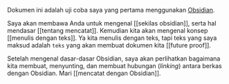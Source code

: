 Dokumen ini adalah uji coba saya yang pertama menggunakan [Obsidian](https://obsidian.md). 

Saya akan membawa Anda untuk mengenal [[sekilas obsidian]], serta hal mendasar [[tentang mencatat]]. Kemudian kita akan mengenal konsep [[menulis dengan teks]]. Ya kita menulis dengan teks, tapi teks yang saya maksud adalah `teks` yang akan membuat dokumen kita [[future proof]]. 

Setelah mengenal dasar-dasar Obsidian, saya akan perlihatkan bagaimana kita membuat, menyunting, dan membuat hubungan (_linking_) antara berkas dengan Obsidian. Mari [[mencatat dengan Obsidian]].






